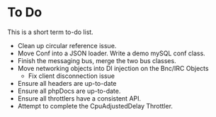 # To Do #

This is a short term to-do list.

- Clean up circular reference issue.
- Move Conf into a JSON loader.  Write a demo mySQL conf class.
- Finish the messaging bus, merge the two bus classes.
- Move networking objects into DI injection on the Bnc/IRC Objects
    - Fix client disconnection issue
- Ensure all headers are up-to-date
- Ensure all phpDocs are up-to-date.
- Ensure all throttlers have a consistent API.
- Attempt to complete the CpuAdjustedDelay Throttler.

